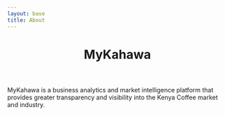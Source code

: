 ```yaml
---
layout: base
title: About
---
```

<header>
  <div class="container">
    <div class="header-content">
      <h1>MyKahawa</h1>
    </div>
  </div>
</header>

<article>
  <div class="container">
    <div class="row">
      <div class="col-md-8 mx-auto">
        <p class="lead">
          MyKahawa is a business analytics and market intelligence platform that provides greater transparency and visibility into the Kenya Coffee market and industry. 
        </p>
      </div>
    </div>
  </div>
</article>
